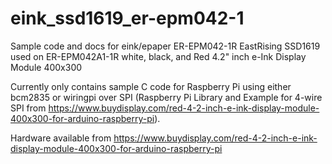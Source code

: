# eink_ssd1619_er-epm042-1

Sample code and docs for eink/epaper ER-EPM042-1R EastRising SSD1619 used on ER-EPM042A1-1R white, black, and Red 4.2" inch e-Ink Display Module 400x300

Currently only contains sample C code for Raspberry Pi using either bcm2835 or wiringpi over SPI (Raspberry Pi Library and Example for 4-wire SPI from https://www.buydisplay.com/red-4-2-inch-e-ink-display-module-400x300-for-arduino-raspberry-pi).

Hardware available from https://www.buydisplay.com/red-4-2-inch-e-ink-display-module-400x300-for-arduino-raspberry-pi

